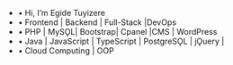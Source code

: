 - • Hi, I’m Egide Tuyizere
- • Frontend | Backend | Full-Stack |DevOps
- • PHP | MySǪL| Bootstrap| Cpanel |CMS | WordPress
- • Java | JavaScript | TypeScript | PostgreSǪL | jǪuery |
- • Cloud Computing | OOP
<!---
kinggiddy1/kinggiddy1 is a ✨ special ✨ repository because its `README.md` (this file) appears on your GitHub profile.
You can click the Preview link to take a look at your changes.
--->
